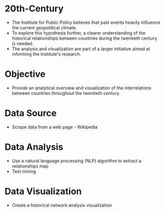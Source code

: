 # 20th-Century
+ The Institute for Public Policy believes that past events heavily influence the current geopolitical climate.
+ To explore this hypothesis further, a clearer understanding of the historical relationships between countries during the twentieth century is needed.
+ The analysis and visualization are part of a larger initiative aimed at informing the Institute's research.

# Objective
+ Provide an analytical overview and visualization of the interrelations between countries throughout the twentieth century.

# Data Source
+ Scrape data from a web page - Wikipedia

# Data Analysis
+ Use a natural language processing (NLP) algorithm to extract a relationships map
+ Text mining  

# Data Visualization
+ Create a historical network analysis visualization
